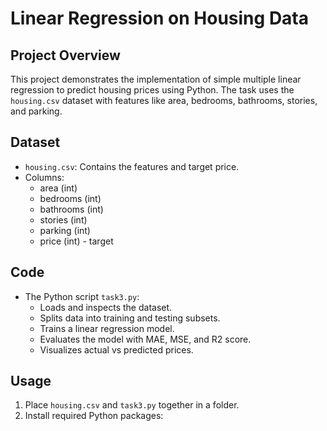 # Linear Regression on Housing Data

## Project Overview
This project demonstrates the implementation of simple multiple linear regression to predict housing prices using Python. The task uses the `housing.csv` dataset with features like area, bedrooms, bathrooms, stories, and parking.

## Dataset
- `housing.csv`: Contains the features and target price.
- Columns: 
  - area (int)
  - bedrooms (int)
  - bathrooms (int)
  - stories (int)
  - parking (int)
  - price (int) - target

## Code
- The Python script `task3.py`:
  - Loads and inspects the dataset.
  - Splits data into training and testing subsets.
  - Trains a linear regression model.
  - Evaluates the model with MAE, MSE, and R2 score.
  - Visualizes actual vs predicted prices.

## Usage
1. Place `housing.csv` and `task3.py` together in a folder.
2. Install required Python packages:
